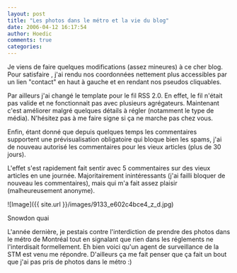 ```yaml
---
layout: post
title: "Les photos dans le métro et la vie du blog"
date: 2006-04-12 16:17:54
author: Hoedic
comments: true
categories: 
---
```



Je viens de faire quelques modifications (assez mineures) à ce cher blog. Pour satisfaire , j'ai rendu nos coordonnées nettement plus accessibles par un lien "contact" en haut à gauche et en rendant nos pseudos cliquables.

Par ailleurs j'ai changé le template pour le fil RSS 2.0. En effet, le fil n'était pas valide et ne fonctionnait pas avec plusieurs agrégateurs. Maintenant c'est améliorer malgré quelques détails à régler (notamment le type de média). N'hésitez pas à me faire signe si ça ne marche pas chez vous.

Enfin, étant donné que depuis quelques temps les commentaires supportent une prévisualisation obligatoire qui bloque bien les spams, j'ai de nouveau autorisé les commentaires pour les vieux articles (plus de 30 jours).

L'effet s'est rapidement fait sentir avec 5 commentaires sur des vieux articles en une journée. Majoritairement inintéressants (j'ai failli bloquer de nouveau les commentaires), mais  qui m'a fait assez plaisir (malheureusement anonyme).

![Image]({{ site.url }}/images/9133_e602c4bce4_z_d.jpg)
<div class="photoattrib">Snowdon quai</div>


L'année dernière, je pestais contre l'interdiction de prendre des photos dans le métro de Montréal tout en signalant que rien dans les réglements ne l'interdisait formellement. Eh bien voici qu'un agent de surveillance de la STM est venu me répondre. D'ailleurs ça me fait penser que ça fait un bout que j'ai pas pris de photos dans le métro :)